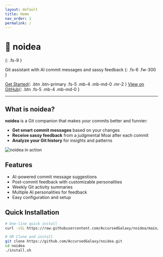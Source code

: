 ```yaml
---
layout: default
title: Home
nav_order: 1
permalink: /
---
```


# 🧠 noidea
{: .fs-9 }

Git assistant with AI commit messages and sassy feedback
{: .fs-6 .fw-300 }

[Get Started](./docs/getting-started){: .btn .btn-primary .fs-5 .mb-4 .mb-md-0 .mr-2 }
[View on GitHub](https://github.com/AccursedGalaxy/noidea){: .btn .fs-5 .mb-4 .mb-md-0 }

---

## What is noidea?

**noidea** is a Git companion that makes your commits better and funnier:

- **Get smart commit messages** based on your changes
- **Receive sassy feedback** from a judgmental Moai after each commit
- **Analyze your Git history** for insights and patterns

![noidea in action](assets/images/demo.gif)

## Features

- AI-powered commit message suggestions
- Post-commit feedback with customizable personalities
- Weekly Git activity summaries
- Multiple AI personalities for feedback
- Easy configuration and setup

## Quick Installation

```bash
# One-line quick install
curl -sSL https://raw.githubusercontent.com/AccursedGalaxy/noidea/main/quickinstall.sh | bash

# OR Clone and install
git clone https://github.com/AccursedGalaxy/noidea.git
cd noidea
./install.sh
``` 